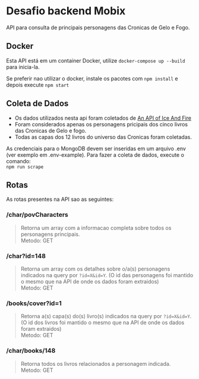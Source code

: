 # Desafio backend Mobix

API para consulta de principais personagens das Cronicas de Gelo e Fogo.

## Docker

Esta API está em um container Docker, utilize `docker-compose up --build` para inicia-la.

Se preferir nao utilizar o docker, instale os pacotes com `npm install` e depois execute `npm start`

## Coleta de Dados

- Os dados utilizados nesta api foram coletados de [An API of Ice And Fire](https://anapioficeandfire.com/)
- Foram considerados apenas os personagens pricipais dos cinco livros das Cronicas de Gelo e fogo.
- Todas as capas dos 12 livros do universo das Cronicas foram coletadas.

As credenciais para o MongoDB devem ser inseridas em um arquivo .env (ver exemplo em .env-example).
Para fazer a coleta de dados, execute o comando:  
`npm run scrape`

## Rotas

As rotas presentes na API sao as seguintes:

### /char/povCharacters

> Retorna um array com a informacao completa sobre todos os personagens principais.  
> Metodo: GET

### /char?id=148

> Retorna um array com os detalhes sobre o/a(s) personagens indicados na query por `?id=X&id=Y`. (O id das personagens foi mantido o mesmo que na API de onde os dados foram extraidos)  
> Metodo: GET

### /books/cover?id=1

> Retorna a(s) capa(s) do(s) livro(s) indicados na query por `?id=X&id=Y`. (O id dos livros foi mantido o mesmo que na API de onde os dados foram extraidos)  
> Metodo: GET

### /char/books/148

> Retorna todos os livros relacionados a personagem indicada.  
> Metodo: GET
